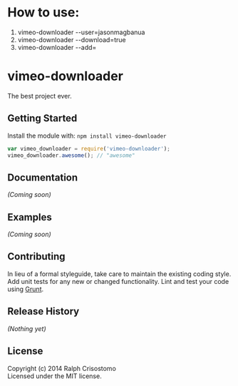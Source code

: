 # How to use:
1. vimeo-downloader --user=jasonmagbanua
2. vimeo-downloader --download=true
3. vimeo-downloader --add=

# vimeo-downloader

The best project ever.

## Getting Started
Install the module with: `npm install vimeo-downloader`

```javascript
var vimeo_downloader = require('vimeo-downloader');
vimeo_downloader.awesome(); // "awesome"
```

## Documentation
_(Coming soon)_

## Examples
_(Coming soon)_

## Contributing
In lieu of a formal styleguide, take care to maintain the existing coding style. Add unit tests for any new or changed functionality. Lint and test your code using [Grunt](http://gruntjs.com/).

## Release History
_(Nothing yet)_

## License
Copyright (c) 2014 Ralph Crisostomo  
Licensed under the MIT license.
